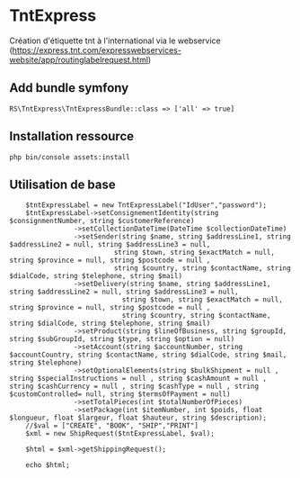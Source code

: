 # TntExpress
Création d'étiquette tnt à l'international via le webservice (https://express.tnt.com/expresswebservices-website/app/routinglabelrequest.html)

## Add bundle symfony

`RS\TntExpress\TntExpressBundle::class => ['all' => true]`

## Installation ressource

`php bin/console assets:install`


## Utilisation de base

        $tntExpressLabel = new TntExpressLabel("IdUser","password"); 
        $tntExpressLabel->setConsignementIdentity(string $consignmentNumber, string $customerReference)
                    ->setCollectionDateTime(DateTime $collectionDateTime)
                    ->setSender(string $name, string $addressLine1, string $addressLine2 = null, string $addressLine3 = null, 
                              string $town, string $exactMatch = null, string $province = null, string $postcode = null , 
                              string $country, string $contactName, string $dialCode, string $telephone, string $mail) 
                    ->setDelivery(string $name, string $addressLine1, string $addressLine2 = null, string $addressLine3 = null, 
                                string $town, string $exactMatch = null, string $province = null, string $postcode = null , 
                                string $country, string $contactName, string $dialCode, string $telephone, string $mail)
                    ->setProduct(string $lineOfBusiness, string $groupId, string $subGroupId, string $type, string $option = null)
                    ->setAccount(string $accountNumber, string $accountCountry, string $contactName, string $dialCode, string $mail, string $telephone)
                    ->setOptionalElements(string $bulkShipment = null , string $specialInstructions = null , string $cashAmount = null , string $cashCurrency = null , string $cashType = null , string $customControlled= null, string $termsOfPayment = null)
                    ->setTotalPieces(int $totalNumberOfPieces)
                    ->setPackage(int $itemNumber, int $poids, float $longueur, float $largeur, float $hauteur, string $description); 
        //$val = ["CREATE", "BOOK", "SHIP","PRINT"]
        $xml = new ShipRequest($tntExpressLabel, $val);

        $html = $xml->getShippingRequest();

        echo $html; 
